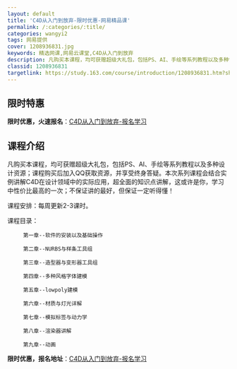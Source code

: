 ```yaml
---
layout: default
title: 'C4D从入门到放弃-限时优惠-网易精品课'
permalink: /:categories/:title/
categories: wangyi2
tags: 网易提供
cover: 1208936831.jpg
keywords: 精选网课,网易云课堂,C4D从入门到放弃
description: 凡购买本课程，均可获赠超级大礼包，包括PS、AI、手绘等系列教程以及多种设计资源；课程购买后加入QQ获取资源，并享受终身
classid: 1208936831
targetlink: https://study.163.com/course/introduction/1208936831.htm?share=1&shareId=1025206652&utm_campaign=share&utm_medium=iphoneShare&utm_source=&utm_u=1025206652
---
```


## 限时特惠

**限时优惠，火速报名**：[C4D从入门到放弃-报名学习](https://study.163.com/course/introduction/1208936831.htm?share=1&shareId=1025206652&utm_campaign=share&utm_medium=iphoneShare&utm_source=&utm_u=1025206652)

## 课程介绍

凡购买本课程，均可获赠超级大礼包，包括PS、AI、手绘等系列教程以及多种设计资源；课程购买后加入QQ获取资源，并享受终身答疑。本次系列课程会结合实例讲解C4D在设计领域中的实际应用，超全面的知识点讲解，这或许是你，学习中性价比最高的一次；不保证讲的最好，但保证一定听得懂！

课程安排：每周更新2-3课时。

课程目录：

         第一章--软件的安装以及基础操作

         第二章--NURBS与样条工具组

         第三章--造型器与变形器工具组

         第四章--多种风格字体建模

         第五章--lowpoly建模

         第六章--材质与灯光详解

         第七章--模拟标签与动力学

         第八章--渲染器讲解

         第九章--动画

**限时优惠，报名地址**：[C4D从入门到放弃-报名学习](https://study.163.com/course/introduction/1208936831.htm?share=1&shareId=1025206652&utm_campaign=share&utm_medium=iphoneShare&utm_source=&utm_u=1025206652)

